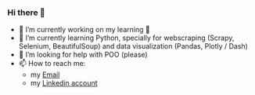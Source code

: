 ### Hi there 👋
 
 
 
- 🔭 I’m currently working on my learning 💪
- 🌱 I’m currently learning Python, specially for webscraping (Scrapy, Selenium, BeautifulSoup) and data visualization (Pandas, Plotly / Dash)
- 🤔 I’m looking for help with POO (please)
- 📫 How to reach me: 
    - my [Email](mailto:jpgomes@gmail.com)
    - my [Linkedin account](https://www.linkedin.com/in/ricotta-jpgomes/)


